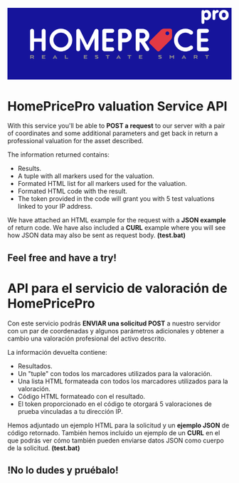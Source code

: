 ![HomepricePro Logo](/images/hppro.svg)

# **HomePricePro** valuation Service API

With this service you'll be able to **POST a request** to our server with a pair of coordinates and some additional parameters and get back in return a professional valuation for the asset described.

The information returned contains:

* Results.
* A tuple with all markers used for the valuation.
* Formated HTML list for all markers used for the valuation.
* Formated HTML code with the result.
* The token provided in the code will grant you with 5 test valuations linked to your IP address.

We have attached an HTML example for the request with a **JSON example** of return code.
We have also included a **CURL** example where you will see how JSON data may also be sent as request body. **(test.bat)**

## Feel free and have a try!

# API para el servicio de valoración de **HomePricePro**

Con este servicio podrás **ENVIAR una solicitud POST** a nuestro servidor con un par de coordenadas y algunos parámetros adicionales y obtener a cambio una valoración profesional del activo descrito.

La información devuelta contiene:

* Resultados.
* Un "tuple" con todos los marcadores utilizados para la valoración.
* Una lista HTML formateada con todos los marcadores utilizados para la valoración.
* Código HTML formateado con el resultado.
* El token proporcionado en el código te otorgará 5 valoraciones de prueba vinculadas a tu dirección IP.

Hemos adjuntado un ejemplo HTML para la solicitud y un **ejemplo JSON** de código retornado.
También hemos incluido un ejemplo de un **CURL** en el que podrás ver cómo también pueden enviarse datos JSON como cuerpo de la solicitud. **(test.bat)**

## !No lo dudes y pruébalo!